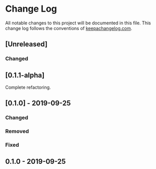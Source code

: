 # Change Log
All notable changes to this project will be documented in this file. This change log follows the conventions of [keepachangelog.com](http://keepachangelog.com/).

## [Unreleased]
### Changed
## [0.1.1-alpha]
Complete refactoring.

## [0.1.0] - 2019-09-25
### Changed

### Removed

### Fixed

## 0.1.0 - 2019-09-25

